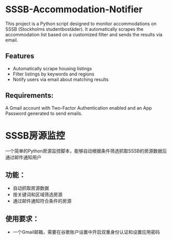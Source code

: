 # SSSB-Accommodation-Notifier
This project is a Python script designed to monitor accommodations on SSSB (Stockholms studentbostäder). It automatically scrapes the accommodation list based on a customized filter and sends the results via email. 

## Features
- Automatically scrape housing listings
- Filter listings by keywords and regions
- Notify users via email about matching results

## Requirements: 
A Gmail account with Two-Factor Authentication enabled and an App Password generated to send emails.

# SSSB房源监控
一个简单的Python房源监控脚本，能够自动根据条件筛选抓取SSSB的房源数据后通过邮件通知用户

## 功能：
- 自动抓取房源数据
- 按关键词和区域筛选房源
- 通过邮件通知符合条件的房源

## 使用要求：
- 一个Gmail邮箱，需要在谷歌账户设置中开启双重身份认证和设置应用密码
